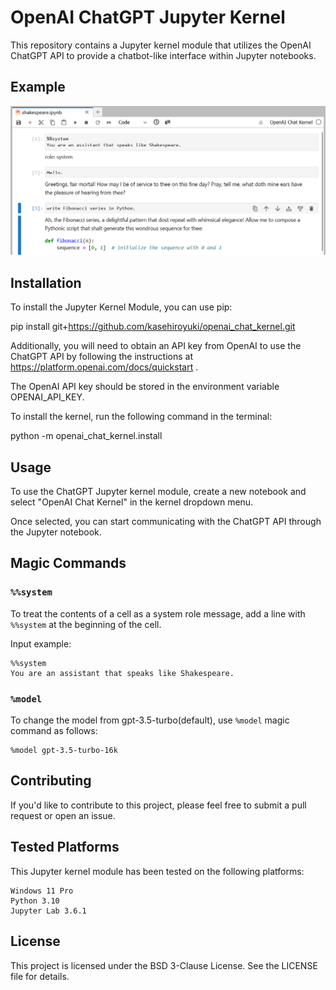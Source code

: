 # OpenAI ChatGPT Jupyter Kernel

This repository contains a Jupyter kernel module that utilizes the OpenAI ChatGPT API to provide a chatbot-like interface within Jupyter notebooks.

## Example
![Example](example.png "Example")

## Installation

To install the Jupyter Kernel Module, you can use pip:

pip install git+https://github.com/kasehiroyuki/openai_chat_kernel.git

Additionally, you will need to obtain an API key from OpenAI to use the ChatGPT API by following the instructions at https://platform.openai.com/docs/quickstart .

The OpenAI API key should be stored in the environment variable OPENAI_API_KEY.

To install the kernel, run the following command in the terminal:

python -m openai_chat_kernel.install 

## Usage

To use the ChatGPT Jupyter kernel module, create a new notebook and select "OpenAI Chat Kernel" in the kernel dropdown menu.

Once selected, you can start communicating with the ChatGPT API through the Jupyter notebook.

## Magic Commands

### `%%system` 

To treat the contents of a cell as a system role message, add a line with `%%system` at the beginning of the cell.

Input example:
```
%%system
You are an assistant that speaks like Shakespeare.
```

### `%model`

To change the model from gpt-3.5-turbo(default), use `%model` magic command as follows:
```
%model gpt-3.5-turbo-16k
```

## Contributing

If you'd like to contribute to this project, please feel free to submit a pull request or open an issue.

## Tested Platforms

This Jupyter kernel module has been tested on the following platforms:

    Windows 11 Pro
    Python 3.10
    Jupyter Lab 3.6.1

## License

This project is licensed under the BSD 3-Clause License. See the LICENSE file for details.

